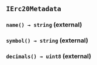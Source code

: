 ## `IErc20Metadata`






### `name() → string` (external)





### `symbol() → string` (external)





### `decimals() → uint8` (external)








